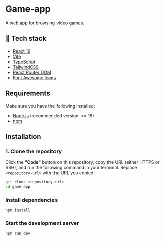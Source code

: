 # Game-app

A web app for browsing video games.

## 🚀 Tech stack

- [React 19](https://reactjs.org/)
- [Vite](https://vitejs.dev/)
- [TypeScript](https://www.typescriptlang.org/)
- [TailwindCSS](https://tailwindcss.com/)
- [React Router DOM](https://reactrouter.com/)
- [Font Awesome Icons](https://fontawesome.com/)

## Requirements

Make sure you have the following installed:

- [Node.js](https://nodejs.org/) (recommended version: >= 18)
- [npm](https://www.npmjs.com/)

## Installation

### 1. Clone the repository

Click the **"Code"** button on this repository, copy the URL (either HTTPS or SSH), and run the following command in your terminal. Replace `<repository-url>` with the URL you copied:

```bash
git clone <repository-url>
cd game-app
```

### Install dependencies

```bash
npm install
```

### Start the development server

```bash
npm run dev
```
